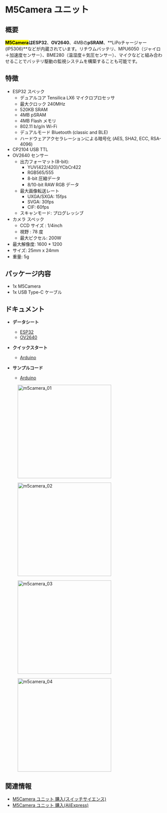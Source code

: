 # M5Camera ユニット



## 概要

**<mark>M5Camera</mark>**は**ESP32**、**OV2640**、4MBの**pSRAM**、**LiPoチャージャー(IP5306)**などが内蔵されています。リチウムバッテリ、MPU6050（ジャイロ＋加速度センサー）、BME280（温湿度＋気圧センサー）、マイクなどと組み合わせることでバッテリ駆動の監視システムを構築することも可能です。

## 特徴

- ESP32 スペック
  - デュアルコア Tensilica LX6 マイクロプロセッサ
  - 最大クロック 240MHz
  - 520KB SRAM
  - 4MB pSRAM
  - 4MB Flash メモリ
  - 802.11 b/g/n Wi-Fi
  - デュアルモード Bluetooth (classic and BLE)
  - ハードウェアアクセラレーションによる暗号化 (AES, SHA2, ECC, RSA-4096)
- CP2104 USB TTL
- OV2640 センサー
  - 出力フォーマット(8-bit):
    - YUV(422/420)/YCbCr422
    - RGB565/555
    - 8-bit 圧縮データ
    - 8/10-bit RAW RGB データ
  - 最大画像転送レート
    - UXGA/SXGA: 15fps
    - SVGA: 30fps
    - CIF: 60fps
  - スキャンモード: プログレッシブ
- カメラ スペック
  - CCD サイズ : 1/4inch
  - 視野 : 78 度
  - 最大ピクセル: 200W
- 最大解像度: 1600 * 1200
- サイズ: 25mm x 24mm
- 重量: 5g

## パッケージ内容

- 1x M5Camera
- 1x USB Type-C ケーブル

## ドキュメント

- **データシート**
  - [ESP32](https://www.espressif.com/sites/default/files/documentation/esp32_datasheet_cn.pdf)
  - [OV2640](https://www.uctronics.com/download/cam_module/OV2640DS.pdf)

- **クイックスタート**
  - [Arduino](/ja/quick_start/m5camera/m5camera_quick_start)

- **サンプルコード**
  - [Arduino](https://github.com/1zlab/1ZLAB_ESP32_Wifi_Camera)

<figure>
    <img src="assets/img/product_pics/unit/m5camera_01.png" alt="m5camera_01" width="300px" height="300px">
</figure>
<figure>
    <img src="assets/img/product_pics/unit/m5camera_02.png" alt="m5camera_02" width="300px" height="300px">
</figure>
<figure>
    <img src="assets/img/product_pics/unit/m5camera_03.png" alt="m5camera_03" width="300px" height="300px">
</figure>
<figure>
    <img src="assets/img/product_pics/unit/m5camera_04.png" alt="m5camera_04" width="300px" height="300px">
</figure>

## 関連情報

- [M5Camera ユニット 購入(スイッチサイエンス)](https://www.switch-science.com/catalog/5207/)
- [M5Camera ユニット 購入(AliExpress)](https://www.aliexpress.com/store/product/M5Stack-ESP32-WROVER-PSRAM-OV2640-C/3226069_32909972455.html)